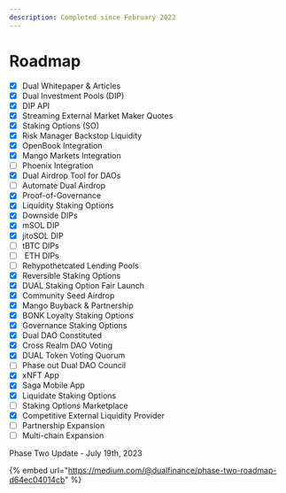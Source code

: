 ```yaml
---
description: Completed since February 2022
---
```


# Roadmap

* [x] Dual Whitepaper & Articles
* [x] Dual Investment Pools (DIP)
* [x] DIP API
* [x] Streaming External Market Maker Quotes
* [x] Staking Options (SO)
* [x] Risk Manager Backstop Liquidity
* [x] OpenBook Integration
* [x] Mango Markets Integration
* [ ] Phoenix Integration
* [x] Dual Airdrop Tool for DAOs
* [ ] Automate Dual Airdrop
* [x] Proof-of-Governance
* [x] Liquidity Staking Options
* [x] Downside DIPs
* [x] mSOL DIP
* [x] jitoSOL DIP
* [ ] tBTC DIPs
* [ ] &#x20;ETH DIPs
* [ ] Rehypothetcated Lending Pools
* [x] Reversible Staking Options
* [x] DUAL Staking Option Fair Launch
* [x] Community Seed Airdrop
* [x] Mango Buyback & Partnership
* [x] BONK Loyalty Staking Options
* [x] Governance Staking Options
* [x] Dual DAO Constituted
* [x] Cross Realm DAO Voting
* [x] DUAL Token Voting Quorum
* [ ] Phase out Dual DAO Council
* [x] xNFT App
* [x] Saga Mobile App
* [x] Liquidate Staking Options
* [ ] Staking Options Marketplace
* [x] Competitive External Liquidity Provider
* [ ] Partnership Expansion
* [ ] Multi-chain Expansion

Phase Two Update - July 19th, 2023

{% embed url="https://medium.com/@dualfinance/phase-two-roadmap-d64ec04014cb" %}
